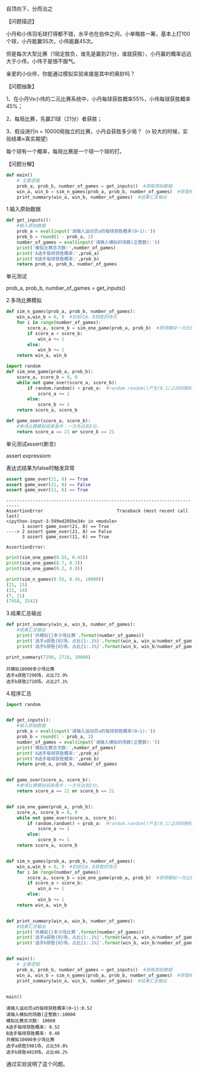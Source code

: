 自顶向下，分而治之

【问题描述】

小丹和小伟羽毛球打得都不错，水平也在伯仲之间，小单略胜一筹，基本上打100个球，小丹能赢55次，小伟能赢45次。

但是每次大型比赛（1局定胜负，谁先是赢到21分，谁就获胜），小丹赢的概率远远大于小伟，小伟于是很不服气。   

亲爱的小伙伴，你能通过模拟实验来接是其中的奥妙吗？

【问题抽象】

1、在小丹Vs小伟的二元比赛系统中，小丹每球获胜概率55%，小伟每球获胜概率45%；

2、每局比赛，先赢21球（21分）者获胜；

3、假设进行n = 10000局独立的比赛，小丹会获胜多少局？（n 较大的时候，实验结果≈真实期望）

每个球有一个概率，每局比赛是一个球一个球的打。

【问题分解】
```python
def main()
	# 主要逻辑
	prob_a, prob_b, number_of_games = get_inputs()  #获取原始数据
	win_a, win_b = sim_n_games(prob_a, prob_b, number_of_games)  #获取模拟结果
	print_summary(win_a, win_b, number_of_games)  #结果汇总输出
```
1.输入原始数据
```python
def get_inputs():
	#输入原始数据
	prob_a = eval(input('请输入运动员a的每球获胜概率(0~1):')) 
	prob_b = round(1 - prob_a, 2)
	number_of_games = eval(input('请输入模拟的场数(正整数):'))
	print('模拟比赛总次数:',number_of_games)
	print('A选手每球获胜概率:',prob_a)
	print('B选手每球获胜概率:',prob_b)
	return prob_a, prob_b, number_of_games
```
单元测试

prob_a, prob_b, number_of_games = get_inputs()

2.多场比赛模拟
```python
def sim_n_games(prob_a, prob_b, number_of_games):
	win_a,win_b = 0, 0  #初始化A，B获胜的场次
	for i in range(number_of_games):
		score_a, score_b = sim_one_game(prob_a, prob_b)  #获得模拟一次比赛的分比分
		if score_a > score_b:
			win_a += 1
		else:
			win_b += 1
	return win_a, win_b
```
```python
import random
def sim_one_game(prob_a, prob_b):
	score_a, score_b = 0, 0
	while not game_over(score_a, score_b):
		if random.random() < prob_a:  #random.random()产生(0,1)之间的随机小数，服从均匀分布。
			score_a += 1
		else:
			score_b += 1
	return score_a, score_b
```
```python
def game_over(score_a, score_b):
	#单场比赛模拟结束条件：一方先达到2分。
	return score_a == 21 or score_b == 21
```
单元测试assert(断言)

assert expressiom

表达式结果为false时触发异常
```python
assert game_over(21, 8) == True
assert game_over(21, 8) == False
assert game_over(11, 6) == True
```
```
---------------------------------------------------------------------------
AssertionError                            Traceback (most recent call last)
<ipython-input-3-599ed205be34> in <module>
      1 assert game_over(21, 8) == True
----> 2 assert game_over(21, 8) == False
      3 assert game_over(11, 6) == True

AssertionError: 
```
```python
print(sim_one_game(0.55, 0.45))
print(sim_one_game(0.7, 0.3))
print(sim_one_game(0.2, 0.8))

print(sim_n_games(0.55, 0.45, 10000))
(21, 15)
(21, 14)
(7, 21)
(7458, 2542)
```
3.结果汇总输出
```python
def print_summary(win_a, win_b, number_of_games):
	#结果汇总输出
	print('共模拟{}多少场比赛'.format(number_of_games))
	print('选手a获胜{0}场，占比{1:.1%}'.format(win_a, win_a/number_of_games))
	print('选手b获胜{0}场，占比{1:.1%}'.format(win_b, win_b/number_of_games))
```
```python
print_summary(7290, 2710, 10000)

```
```
共模拟10000多少场比赛
选手a获胜7290场，占比72.9%
选手b获胜2710场，占比27.1%
```
4.程序汇总
```python
import random


def get_inputs():
	#输入原始数据
	prob_a = eval(input('请输入运动员a的每球获胜概率(0~1):')) 
	prob_b = round(1 - prob_a, 2)
	number_of_games = eval(input('请输入模拟的场数(正整数):'))
	print('模拟比赛总次数:',number_of_games)
	print('A选手每球获胜概率:',prob_a)
	print('B选手每球获胜概率:',prob_b)
	return prob_a, prob_b, number_of_games


def game_over(score_a, score_b):
	#单场比赛模拟结束条件：一方先达到2分。
	return score_a == 21 or score_b == 21


def sim_one_game(prob_a, prob_b):
	score_a, score_b = 0, 0
	while not game_over(score_a, score_b):
		if random.random() < prob_a:  #random.random()产生(0,1)之间的随机小数，服从均匀分布。
			score_a += 1
		else:
			score_b += 1
	return score_a, score_b


def sim_n_games(prob_a, prob_b, number_of_games):
	win_a,win_b = 0, 0  #初始化A，B获胜的场次
	for i in range(number_of_games):
		score_a, score_b = sim_one_game(prob_a, prob_b)  #获得模拟一次比赛的分比分
		if score_a > score_b:
			win_a += 1
		else:
			win_b += 1
	return win_a, win_b


def print_summary(win_a, win_b, number_of_games):
	#结果汇总输出
	print('共模拟{}多少场比赛'.format(number_of_games))
	print('选手a获胜{0}场，占比{1:.1%}'.format(win_a, win_a/number_of_games))
	print('选手b获胜{0}场，占比{1:.1%}'.format(win_b, win_b/number_of_games))


def main():
	# 主要逻辑
	prob_a, prob_b, number_of_games = get_inputs()  #获取原始数据
	win_a, win_b = sim_n_games(prob_a, prob_b, number_of_games)  #获取模拟结果
	print_summary(win_a, win_b, number_of_games)  #结果汇总输出


main()
```
```
请输入运动员a的每球获胜概率(0~1):0.52
请输入模拟的场数(正整数):10000
模拟比赛总次数: 10000
A选手每球获胜概率: 0.52
B选手每球获胜概率: 0.48
共模拟10000多少场比赛
选手a获胜5981场，占比59.8%
选手b获胜4019场，占比40.2%
```

通过实验说明了这个问题。